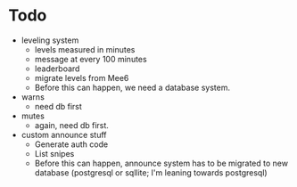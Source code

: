 # Todo

- leveling system
    - levels measured in minutes
    - message at every 100 minutes
    - leaderboard
    - migrate levels from Mee6
    - Before this can happen, we need a database system.
- warns
    - need db first
- mutes
    - again, need db first.
- custom announce stuff
    - Generate auth code
    - List snipes
    - Before this can happen, announce system has to be migrated to new database (postgresql or sqllite; I'm leaning towards postgresql)
